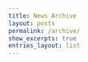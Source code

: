 ```yaml
---
title: News Archive
layout: posts
permalink: /archive/
show_excerpts: true
entries_layout: list
---
```

